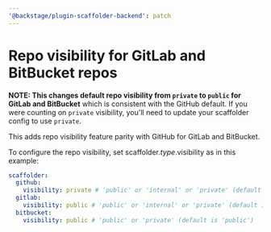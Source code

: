 ```yaml
---
'@backstage/plugin-scaffolder-backend': patch
---
```


# Repo visibility for GitLab and BitBucket repos

**NOTE: This changes default repo visibility from `private` to `public` for GitLab and BitBucket** which
is consistent with the GitHub default. If you were counting on `private` visibility, you'll need to update
your scaffolder config to use `private`.

This adds repo visibility feature parity with GitHub for GitLab and BitBucket.

To configure the repo visibility, set scaffolder._type_.visibility as in this example:

```yaml
scaffolder:
  github:
    visibility: private # 'public' or 'internal' or 'private' (default is 'public')
  gitlab:
    visibility: public # 'public' or 'internal' or 'private' (default is 'public')
  bitbucket:
    visibility: public # 'public' or 'private' (default is 'public')
```
